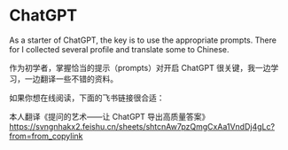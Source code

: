 # ChatGPT

As a starter of ChatGPT, the key is to use the appropriate prompts. 
There for I collected several profile and translate some to Chinese.

作为初学者，掌握恰当的提示（prompts）对开启 ChatGPT 很关键，我一边学习，一边翻译一些不错的资料。

如果你想在线阅读，下面的飞书链接很合适：

本人翻译《提问的艺术——让 ChatGPT 导出高质量答案》https://svngnhakx2.feishu.cn/sheets/shtcnAw7pzQmgCxAa1VndDj4gLc?from=from_copylink
